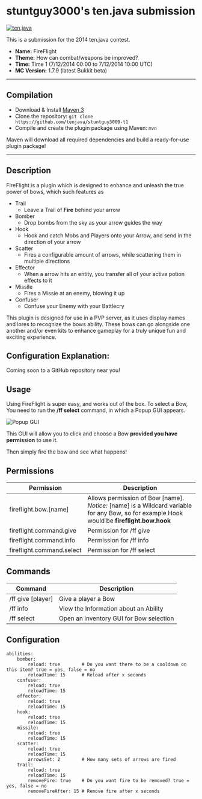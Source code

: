 stuntguy3000's ten.java submission
==============================

[![ten.java](https://cdn.mediacru.sh/hu4CJqRD7AiB.svg)](https://tenjava.com/)

This is a submission for the 2014 ten.java contest.

- __Name:__ FireFlight
- __Theme:__ How can combat/weapons be improved?
- __Time:__ Time 1 (7/12/2014 00:00 to 7/12/2014 10:00 UTC)
- __MC Version:__ 1.7.9 (latest Bukkit beta)

---------------------------------------

Compilation
-----------

- Download & Install [Maven 3](http://maven.apache.org/download.html)
- Clone the repository: `git clone https://github.com/tenjava/stuntguy3000-t1`
- Compile and create the plugin package using Maven: `mvn`

Maven will download all required dependencies and build a ready-for-use plugin package!

---------------------------------------

Description
----

FireFlight is a plugin which is designed to enhance and unleash the true power of bows, which such features as
 * Trail
    - Leave a Trail of **Fire** behind your arrow
 * Bomber
    - Drop bombs from the sky as your arrow guides the way
 * Hook
    - Hook and catch Mobs and Players onto your Arrow, and send in the direction of your arrow
 * Scatter
    - Fires a configurable amount of arrows, while scattering them in multiple directions
 * Effector
    - When a arrow hits an entity, you transfer all of your active potion effects to it
 * Missile
    - Fires a Missie at an enemy, blowing it up
 * Confuser
    - Confuse your Enemy with your Battlecry
 
This plugin is designed for use in a PVP server, as it uses display names and lores to recognize the bows ability. These bows can go alongside one another and/or even kits to enhance gameplay for a truly unique fun and exciting experience.

Configuration Explanation:
----
Coming soon to a GitHub repository near you!

Usage
-----

Using FireFlight is super easy, and works out of the box. To select a Bow, You need to run the **/ff select** command, in which a Popup GUI appears.

![Popup GUI](http://i.imgur.com/sLLMLUc.png "Popup GUI")

This GUI will allow you to click and choose a Bow **provided you have permission** to use it.

Then simply fire the bow and see what happens!

Permissions
----

Permission | Description
------------- | -------------
fireflight.bow.[name]  | Allows permission of Bow [name]. *Notice:* [name] is a Wildcard variable for any Bow, so for example Hook would be **fireflight.bow.hook**
fireflight.command.give  | Permission for /ff give
fireflight.command.info  | Permission for /ff info
fireflight.command.select  | Permission for /ff select

Commands
----

Command  | Description
------------- | -------------
/ff give <Ability> [player] | Give a player a Bow
/ff info <Ability> | View the Information about an Ability
/ff select | Open an inventory GUI for Bow selection

Configuration
----

```
abilities:
    bomber:
        reload: true        # Do you want there to be a cooldown on this item? true = yes, false = no
        reloadTime: 15      # Reload after x seconds
    confuser:
        reload: true        
        reloadTime: 15
    effector:
        reload: true        
        reloadTime: 15
    hook:
        reload: true        
        reloadTime: 15
    missile:
        reload: true        
        reloadTime: 15
    scatter:
        reload: true        
        reloadTime: 15
        arrowsSet: 2        # How many sets of arrows are fired
    trail:
        reload: true        
        reloadTime: 15      
        removeFire: true    # Do you want fire to be removed? true = yes, false = no
        removeFireAfter: 15 # Remove fire after x seconds
```